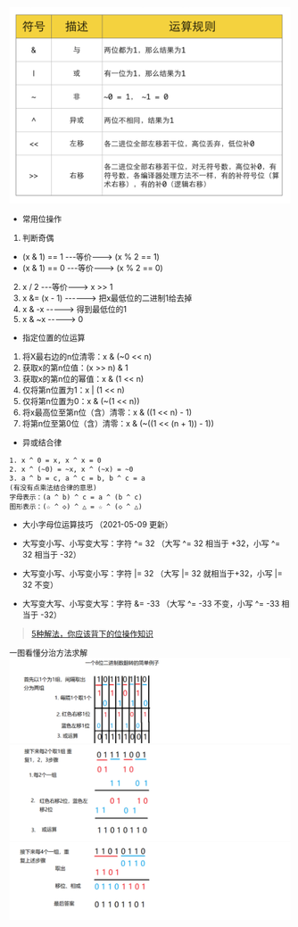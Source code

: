 ![](位运算_files/1.jpg)
- 常用位操作
1. 判断奇偶
 - (x & 1) == 1 ---等价---> (x % 2 == 1)
 - (x & 1) == 0 ---等价---> (x % 2 == 0)
2. x / 2 ---等价---> x >> 1
3. x &= (x - 1) ------> 把x最低位的二进制1给去掉
4. x & -x -----> 得到最低位的1
5. x & ~x -----> 0
- 指定位置的位运算
1. 将X最右边的n位清零：x & (~0 << n)
2. 获取x的第n位值：(x >> n) & 1
3. 获取x的第n位的幂值：x & (1 << n)
4. 仅将第n位置为1：x | (1 << n)
5. 仅将第n位置为0：x & (~(1 << n))
6. 将x最高位至第n位（含）清零：x & ((1 << n) - 1)
7. 将第n位至第0位（含）清零：x & (~((1 << (n + 1)) - 1))
- 异或结合律

```
1. x ^ 0 = x, x ^ x = 0
2. x ^ (~0) = ~x, x ^ (~x) = ~0
3. a ^ b = c, a ^ c = b, b ^ c = a
(有没有点乘法结合律的意思)
字母表示：(a ^ b) ^ c = a ^ (b ^ c)
图形表示：(☆ ^ ◇) ^ △ = ☆ ^ (◇ ^ △)
```


- 大小字母位运算技巧
（2021-05-09 更新）

 - 大写变小写、小写变大写：字符 ^= 32 （大写 ^= 32 相当于 +32，小写 ^= 32 相当于 -32）
 - 大写变小写、小写变小写：字符 |= 32 （大写 |= 32 就相当于+32，小写 |= 32 不变）
 - 大写变大写、小写变大写：字符 &= -33 （大写 ^= -33 不变，小写 ^= -33 相当于 -32）
 
 


>[5种解法，你应该背下的位操作知识](https://leetcode-cn.com/problems/power-of-two/solution/5chong-jie-fa-ni-ying-gai-bei-xia-de-wei-6x9m/)


一图看懂分治方法求解
![](位运算_files/2.jpg)
![](位运算_files/3.jpg)
![](位运算_files/4.jpg)